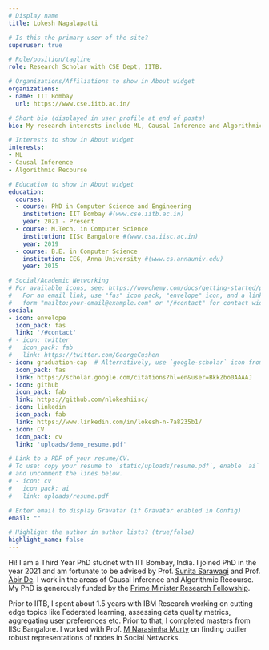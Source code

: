 ```yaml
---
# Display name
title: Lokesh Nagalapatti

# Is this the primary user of the site?
superuser: true

# Role/position/tagline
role: Research Scholar with CSE Dept, IITB.

# Organizations/Affiliations to show in About widget
organizations:
- name: IIT Bombay
  url: https://www.cse.iitb.ac.in/

# Short bio (displayed in user profile at end of posts)
bio: My research interests include ML, Causal Inference and Algorithmic Recourse.

# Interests to show in About widget
interests:
- ML
- Causal Inference
- Algorithmic Recourse

# Education to show in About widget
education:
  courses:
  - course: PhD in Computer Science and Engineering 
    institution: IIT Bombay #(www.cse.iitb.ac.in)
    year: 2021 - Present
  - course: M.Tech. in Computer Science
    institution: IISc Bangalore #(www.csa.iisc.ac.in)
    year: 2019
  - course: B.E. in Computer Science
    institution: CEG, Anna University #(www.cs.annauniv.edu)
    year: 2015

# Social/Academic Networking
# For available icons, see: https://wowchemy.com/docs/getting-started/page-builder/#icons
#   For an email link, use "fas" icon pack, "envelope" icon, and a link in the
#   form "mailto:your-email@example.com" or "/#contact" for contact widget.
social:
- icon: envelope
  icon_pack: fas
  link: '/#contact'
# - icon: twitter
#   icon_pack: fab
#   link: https://twitter.com/GeorgeCushen
- icon: graduation-cap  # Alternatively, use `google-scholar` icon from `ai` icon pack
  icon_pack: fas
  link: https://scholar.google.com/citations?hl=en&user=BkkZbo0AAAAJ
- icon: github
  icon_pack: fab
  link: https://github.com/nlokeshiisc/
- icon: linkedin
  icon_pack: fab
  link: https://www.linkedin.com/in/lokesh-n-7a8235b1/
- icon: CV
  icon_pack: cv
  link: 'uploads/demo_resume.pdf'

# Link to a PDF of your resume/CV.
# To use: copy your resume to `static/uploads/resume.pdf`, enable `ai` icons in `params.toml`, 
# and uncomment the lines below.
# - icon: cv
#   icon_pack: ai
#   link: uploads/resume.pdf

# Enter email to display Gravatar (if Gravatar enabled in Config)
email: ""

# Highlight the author in author lists? (true/false)
highlight_name: false
---
```


Hi! I am a Third Year PhD studnet with IIT Bombay, India. I joined PhD in the year 2021 and am fortunate to be advised by Prof. [Sunita Sarawagi](https://www.cse.iitb.ac.in/~sunita/) and Prof. [Abir De](https://abir-de.github.io/). I work in the areas of Causal Inference and Algorithmic Recourse. My PhD is generously funded by the [Prime Minister Research Fellowship](https://pmrf.in/).

Prior to IITB, I spent about 1.5 years with IBM Research working on cutting edge topics like Federated learning, assessing data quality metrics, aggregating user preferences etc. Prior to that, I completed masters from IISc Bangalore. I worked with Prof. [M Narasimha Murty](https://www.csa.iisc.ac.in/people/people-faculty-mnm.html) on finding outlier robust representations of nodes in Social Networks.

<!-- Prior to joining IITB, I worked with IBM Research Labs for about 1.5 years. There, I worked on a variety of topics including Federated Learning, testing ML models, assessing data quality, aggregating user preferences in social networks etc.

I obtaied my Masters from IISc Bangalore. I worked with Prof. M Narasimha Murty on finding outlier resistant representations for nodes in a social network. -->
<!-- 
{{< icon name="download" pack="fas" >}} Download my {{< staticref "uploads/demo_resume.pdf" "newtab" >}}resumé{{< /staticref >}}. -->
